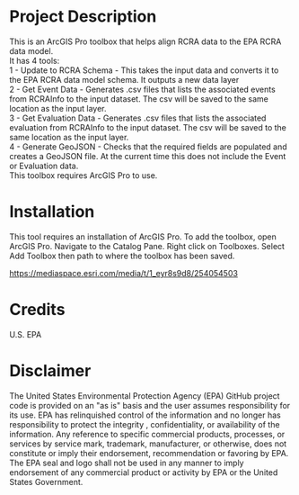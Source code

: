 # Project Description
This is an ArcGIS Pro toolbox that helps align RCRA data to the EPA RCRA data model.  
It has 4 tools:  
1 - Update to RCRA Schema - This takes the input data and converts it to the EPA RCRA data model schema. It outputs a new data layer  
2 - Get Event Data - Generates .csv files that lists the associated events from RCRAInfo to the input dataset. The csv will be saved to the same location as the input layer.  
3 - Get Evaluation Data - Generates .csv files that lists the associated evaluation from RCRAInfo to the input dataset. The csv will be saved to the same location as the input layer.    
4 - Generate GeoJSON - Checks that the required fields are populated and creates a GeoJSON file. At the current time this does not include the Event or Evaluation data.  
This toolbox requires ArcGIS Pro to use.

# Installation
This tool requires an installation of ArcGIS Pro.
To add the toolbox, open ArcGIS Pro.  Navigate to the Catalog Pane.  Right click on Toolboxes.  Select Add Toolbox then path to where the toolbox has been saved.

https://mediaspace.esri.com/media/t/1_eyr8s9d8/254054503

# Credits
U.S. EPA

# Disclaimer
The United States Environmental Protection Agency (EPA) GitHub project code is provided on an "as is" basis and the user assumes responsibility for its use.  EPA has relinquished control of the information and no longer has responsibility to protect the integrity , confidentiality, or availability of the information.  Any reference to specific commercial products, processes, or services by service mark, trademark, manufacturer, or otherwise, does not constitute or imply their endorsement, recommendation or favoring by EPA.  The EPA seal and logo shall not be used in any manner to imply endorsement of any commercial product or activity by EPA or the United States Government.
